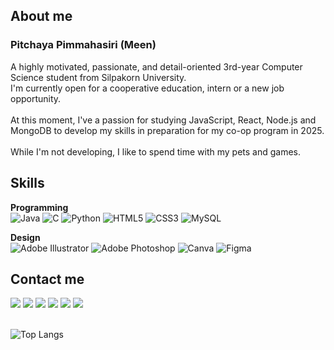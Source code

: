 <h2>About me</h2>
<h3>Pitchaya Pimmahasiri (Meen)</h3>

<p>A highly motivated, passionate, and detail-oriented 3rd-year Computer Science student from Silpakorn University.<br>
I'm currently open for a cooperative education, intern or a new job opportunity.<br><br>
At this moment, I've a passion for studying JavaScript, React, Node.js and MongoDB to develop my skills in preparation for my co-op program in 2025.<br><br>
While I'm not developing, I like to spend time with my pets and games.</p>

<h2>Skills</h2>

**Programming** 
<br>
![Java](https://img.shields.io/badge/java-%23ED8B00.svg?style=for-the-badge&logo=openjdk&logoColor=white) 
![C](https://img.shields.io/badge/c-%2300599C.svg?style=for-the-badge&logo=c&logoColor=white) 
![Python](https://img.shields.io/badge/python-3670A0?style=for-the-badge&logo=python&logoColor=ffdd54) 
![HTML5](https://img.shields.io/badge/html5-%23E34F26.svg?style=for-the-badge&logo=html5&logoColor=white) 
![CSS3](https://img.shields.io/badge/css3-%231572B6.svg?style=for-the-badge&logo=css3&logoColor=white) 
![MySQL](https://img.shields.io/badge/mysql-4479A1.svg?style=for-the-badge&logo=mysql&logoColor=white)
<br>

**Design** 
<br>
![Adobe Illustrator](https://img.shields.io/badge/adobe%20illustrator-%23FF9A00.svg?style=for-the-badge&logo=adobe%20illustrator&logoColor=white)
![Adobe Photoshop](https://img.shields.io/badge/adobe%20photoshop-%2331A8FF.svg?style=for-the-badge&logo=adobe%20photoshop&logoColor=white)
![Canva](https://img.shields.io/badge/Canva-%2300C4CC.svg?style=for-the-badge&logo=Canva&logoColor=white)
![Figma](https://img.shields.io/badge/figma-%23F24E1E.svg?style=for-the-badge&logo=figma&logoColor=white)
<br>

<h2>Contact me</h2>

<a href="https://www.linkedin.com/in/pitchaya-pimmahasiri-b76a24336/"><img src="https://img.shields.io/badge/-LinkedIn-0077B5?style=flat&logo=Linkedin&logoColor=white"/></a>
<a href="https://web.facebook.com/pitmn.04"><img src="https://img.shields.io/badge/Facebook-1877F2?style=flat&logo=Facebook&logoColor=white"/></a>
<a href="https://line.me/ti/p/FyNYVSVnxr"><img src="https://img.shields.io/badge/Line-00C300?style=flat&logo=Line&logoColor=white"/></a>
<a href="https://www.instagram.com/1mpitnis_/"><img src="https://img.shields.io/badge/Instagram-%23E4405F.svg?style=flat&logo=Instagram&logoColor=white"/></a>
<a href="mailto:pimmahasiri.pi@gmail.com"><img src="https://img.shields.io/badge/Gmail-D14836?style=flat&logo=Gmail&logoColor=white"/></a>
<a href="https://steamcommunity.com/id/Jemisce007/"><img src="https://img.shields.io/badge/Steam-%23000000.svg?style=flat&logo=Steam&logoColor=white"/></a>
<br>
<br>

![Top Langs](https://github-readme-stats.vercel.app/api/top-langs/?username=Riandec&layout=compact&theme=cobalt)

